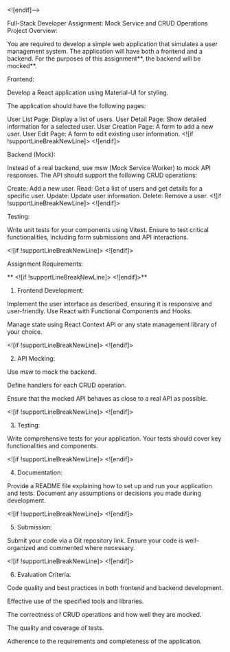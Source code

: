 <![endif]–>

Full-Stack Developer Assignment: Mock Service and CRUD Operations Project Overview:

You are required to develop a simple web application that simulates a user management system. The application will have both a frontend and a backend. For the purposes of this assignment**, the backend will be mocked**.

Frontend:

Develop a React application using Material-UI for styling.

The application should have the following pages:

User List Page: Display a list of users.
User Detail Page: Show detailed information for a selected user.
User Creation Page: A form to add a new user.
User Edit Page: A form to edit existing user information.
<![if !supportLineBreakNewLine]>
<![endif]>

Backend (Mock):

Instead of a real backend, use msw (Mock Service Worker) to mock API responses. The API should support the following CRUD operations:

Create: Add a new user.
Read: Get a list of users and get details for a specific user.
Update: Update user information.
Delete: Remove a user.
<![if !supportLineBreakNewLine]>
<![endif]>

Testing:

Write unit tests for your components using Vitest. Ensure to test critical functionalities, including form submissions and API interactions.

<![if !supportLineBreakNewLine]>
<![endif]>

Assignment Requirements:

**
<![if !supportLineBreakNewLine]>
<![endif]>**

1. Frontend Development:

Implement the user interface as described, ensuring it is responsive and user-friendly. Use React with Functional Components and Hooks.

Manage state using React Context API or any state management library of your choice.

<![if !supportLineBreakNewLine]>
<![endif]>

2. API Mocking:

Use msw to mock the backend.

Define handlers for each CRUD operation.

Ensure that the mocked API behaves as close to a real API as possible.

<![if !supportLineBreakNewLine]>
<![endif]>

3. Testing:

Write comprehensive tests for your application. Your tests should cover key functionalities and components.

<![if !supportLineBreakNewLine]>
<![endif]>

4. Documentation:

Provide a README file explaining how to set up and run your application and tests. Document any assumptions or decisions you made during development.

<![if !supportLineBreakNewLine]>
<![endif]>

5. Submission:

Submit your code via a Git repository link. Ensure your code is well-organized and commented where necessary.

<![if !supportLineBreakNewLine]>
<![endif]>

6. Evaluation Criteria:

Code quality and best practices in both frontend and backend development.


Effective use of the specified tools and libraries.

The correctness of CRUD operations and how well they are mocked.

The quality and coverage of tests.

Adherence to the requirements and completeness of the application.

